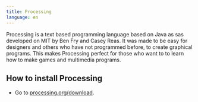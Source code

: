 ```yaml
---
title: Processing
language: en
---
```


Processing is a text based programming language based on Java as sas developed
on MIT by Ben Fry and Casey Reas. It was made to be easy for designers and
others who have not programmed before, to create graphical programs. This makes
Processing perfect for those who want to to learn how to make games and
multimedia programs.

## How to install Processing

- Go to [processing.org/download](https://processing.org/download).
